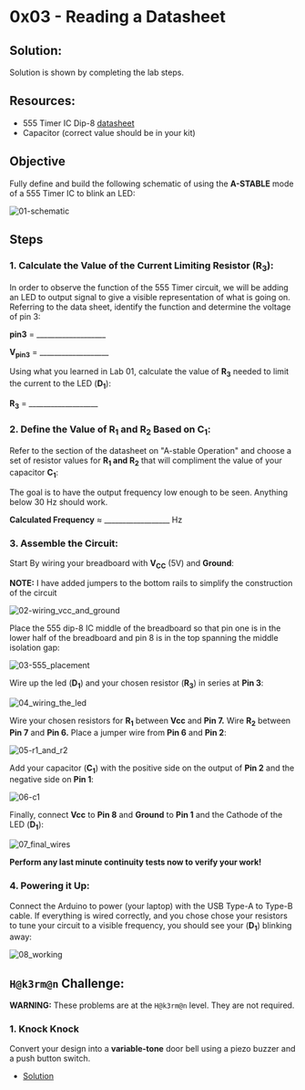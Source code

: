 # 0x03 - Reading a Datasheet

## Solution:

Solution is shown by completing the lab steps.

## Resources:

- 555 Timer IC Dip-8 [datasheet](resources/na555.pdf)
- Capacitor (correct value should be in your kit)

## Objective

Fully define and build the following schematic of using the **A-STABLE** mode of a 555 Timer IC to blink an LED:

![01-schematic](resources/01-schematic.png)

## Steps

### 1. Calculate the Value of the Current Limiting Resistor (R<sub>3</sub>):

In order to observe the function of the 555 Timer circuit, we will be adding an LED to output signal to give a visible representation of what is going on. Referring to the data sheet, identify the function and determine the voltage of pin 3:

**pin3** = ___________________

**V<sub>pin3</sub>** = ___________________

Using what you learned in Lab 01, calculate the value of **R<sub>3</sub>** needed to limit the current to the LED (**D<sub>1<sub>**):

**R<sub>3</sub>** = ___________________

### 2. Define the Value of R<sub>1</sub> and R<sub>2</sub> Based on C<sub>1</sub>:

Refer to the section of the datasheet on "A-stable Operation" and choose a set of resistor values for **R<sub>1</sub> and R<sub>2</sub>** that will compliment the value of your capacitor **C<sub>1</sub>**:

The goal is to have the output frequency low enough to be seen. Anything below 30 Hz should work.

**Calculated Frequency** &ap; __________________ Hz

### 3. Assemble the Circuit:

Start By wiring your breadboard with **V<sub>CC</sub>** (5V) and **Ground**:

**NOTE:** I have added jumpers to the bottom rails to simplify the construction of the circuit

![02-wiring_vcc_and_ground](resources/02-wiring_vcc_and_ground.png)

Place the 555 dip-8 IC middle of the breadboard so that pin one is in the lower half of the breadboard and pin 8 is in the top spanning the middle isolation gap:

![03-555_placement](resources/03-555_placement.png)

Wire up the led (**D<sub>1</sub>**) and your chosen resistor (**R<sub>3</sub>**) in series at **Pin 3**:

![04_wiring_the_led](resources/04_wiring_the_led.png)

Wire your chosen resistors for **R<sub>1</sub>** between **Vcc** and **Pin 7.** Wire **R<sub>2</sub>** between **Pin 7** and **Pin 6.** Place a jumper wire from **Pin 6** and **Pin 2**:

![05-r1_and_r2](resources/05-r1_and_r2.png)

Add your capacitor (**C<sub>1</sub>**) with the positive side on the output of **Pin 2** and the negative side on **Pin 1**:

![06-c1](resources/06-c1.png)

Finally, connect **Vcc** to **Pin 8** and **Ground** to **Pin 1** and the Cathode of the LED (**D<sub>1</sub>**):

![07_final_wires](resources/07_final_wires.png)

**Perform any last minute continuity tests now to verify your work!**

### 4. Powering it Up:

Connect the Arduino to power (your laptop) with the USB Type-A to Type-B cable. If everything is wired correctly,  and you chose chose your resistors to tune your circuit to a visible frequency, you should see your (**D<sub>1</sub>**) blinking away:

![08_working](resources/08_working.gif)

## `H@k3rm@n` Challenge:

**WARNING:** These problems are at the `H@k3rm@n` level. They are not required.

### 1. Knock Knock

Convert your design into a **variable-tone** door bell using a piezo buzzer and a push button switch.

- [Solution](solution/hackerman.md)
